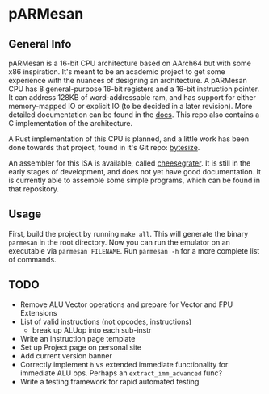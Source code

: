 # pARMesan

## General Info

pARMesan is a 16-bit CPU architecture based on AArch64 but with some x86 inspiration. It's meant to be an academic project to get some experience with the nuances of designing an architecture. A pARMesan CPU has 8 general-purpose 16-bit registers and a 16-bit instruction pointer. It can address 128KB of word-addressable ram, and has support for either memory-mapped IO or explicit IO (to be decided in a later revision). More detailed documentation can be found in the [docs](docs/index.md). This repo also contains a C implementation of the architecture.

A Rust implementation of this CPU is planned, and a little work has been done towards that project, found in it's Git repo: [bytesize](https://github.com/Pritjam/bytesize).

An assembler for this ISA is available, called [cheesegrater](https://github.com/Pritjam/cheesegrater). It is still in the early stages of development, and does not yet have good documentation. It is currently able to assemble some simple programs, which can be found in that repository.

## Usage
First, build the project by running `make all`. This will generate the binary `parmesan` in the root directory. Now you can run the emulator on an executable via `parmesan FILENAME`. Run `parmesan -h` for a more complete list of commands.

## TODO
- Remove ALU Vector operations and prepare for Vector and FPU Extensions
- List of valid instructions (not opcodes, instructions)
    - break up ALUop into each sub-instr
- Write an instruction page template
- Set up Project page on personal site
- Add current version banner
- Correctly implement `h` vs extended immediate functionality for immediate ALU ops. Perhaps an `extract_imm_advanced` func?
- Write a testing framework for rapid automated testing